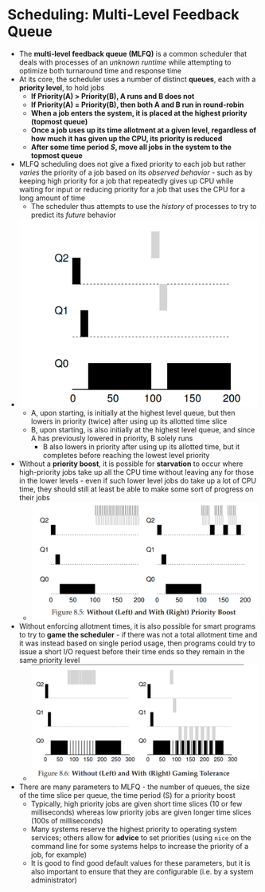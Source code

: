 # Scheduling: Multi-Level Feedback Queue
- The **multi-level feedback queue (MLFQ)** is a common scheduler that deals with processes of an *unknown runtime*  while attempting to optimize both turnaround time and response time
- At its core, the scheduler uses a number of distinct **queues**, each with a **priority level**, to hold jobs
    - **If Priority(A) > Priority(B), A runs and B does not**
    - **If Priority(A) = Priority(B), then both A and B run in round-robin**
    - **When a job enters the system, it is placed at the highest priority (topmost queue)**
    - **Once a job uses up its time allotment at a given level, regardless of how much it has given up the CPU, its priority is reduced**
    - **After some time period *S*, move all jobs in the system to the topmost queue**
- MLFQ scheduling does not give a fixed priority to each job but rather *varies* the priority of a job based on its *observed behavior* - such as by keeping high priority for a job that repeatedly gives up CPU while waiting for input or reducing priority for a job that uses the CPU for a long amount of time
    - The scheduler thus attempts to use the *history* of processes to try to predict its *future* behavior 
- ![MLFQ 1](../Images/MLFQ-1.png)
    - A, upon starting, is initially at the highest level queue, but then lowers in priority (twice) after using up its allotted time slice
    - B, upon starting, is also initially at the highest level queue, and since A has previously lowered in priority, B solely runs
        - B also lowers in priority after using up its allotted time, but it completes before reaching the lowest level priority
- Without a **priority boost**, it is possible for **starvation** to occur where high-priority jobs take up all the CPU time without leaving any for those in the lower levels - even if such lower level jobs do take up a lot of CPU time, they should still at least be able to make some sort of progress on their jobs
    - ![MLFQ 2](../Images/MLFQ-2.png)
- Without enforcing allotment times, it is also possible for smart programs to try to **game the scheduler** - if there was not a total allotment time and it was instead based on single period usage, then programs could try to issue a short I/O request before their time ends so they remain in the same priority level
    - ![MLFQ 3](../Images/MLFQ-3.png)
- There are many parameters to MLFQ - the number of queues, the size of the time slice per queue, the time period (S) for a priority boost
    - Typically, high priority jobs are given short time slices (10 or few milliseconds) whereas low priority jobs are given longer time slices (100s of milliseconds)
    - Many systems reserve the highest priority to operating system services; others allow for **advice** to set priorities (using `nice` on the command line for some systems helps to increase the priority of a job, for example)
    - It is good to find good default values for these parameters, but it is also important to ensure that they are configurable (i.e. by a system administrator)
